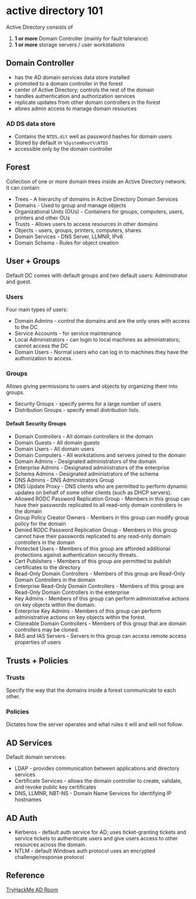 # active directory 101

Active Directory consists of

1. **1 or more** Domain Controller (mainly for fault tolerance)
2. **1 or more** storage servers / user workstations

## Domain Controller

* has the AD domain services data store installed
* promoted to a domain controller in the forest
* center of Active Directory; controls the rest of the domain
* handles authentication and authorization services
* replicate updates from other domain controllers in the forest
* allows admin access to manage domain resources

### AD DS data store

* Contains the `NTDS.dit`
  well as password hashes for domain users
* Stored by default in `%SystemRoot%\NTDS`
* accessible only by the domain controller

## Forest

Collection of one or more domain trees inside an Active Directory network. It can contain:

* Trees - A hierarchy of domains in Active Directory Domain Services
* Domains - Used to group and manage objects
* Organizational Units (OUs) - Containers for groups, computers, users, printers and other OUs
* Trusts - Allows users to access resources in other domains
* Objects - users, groups, printers, computers, shares
* Domain Services - DNS Server, LLMNR, IPv6
* Domain Schema - Rules for object creation

## User + Groups

Default DC comes with default groups and two default users: Administrator and guest.

### Users

Four main types of users:

* Domain Admins - control the domains and are the only ones with access to the DC
* Service Accounts - for service maintenance
* Local Administrators - can login to local machines as administrators; cannot access the DC
* Domain Users - Normal users who can log in to machines they have the authorization to access.

### Groups

Allows giving permissions to users and objects by organizing them into groups.

* Security Groups - specify perms for a large number of users
* Distribution Groups - specify email distribution lists.

#### Default Security Groups

* Domain Controllers - All domain controllers in the domain
* Domain Guests - All domain guests
* Domain Users - All domain users
* Domain Computers - All workstations and servers joined to the domain
* Domain Admins - Designated administrators of the domain
* Enterprise Admins - Designated administrators of the enterprise
* Schema Admins - Designated administrators of the schema
* DNS Admins - DNS Administrators Group
* DNS Update Proxy - DNS clients who are permitted to perform dynamic updates on behalf of some other clients (such as
  DHCP servers).
* Allowed RODC Password Replication Group - Members in this group can have their passwords replicated to all read-only
  domain controllers in the domain
* Group Policy Creator Owners - Members in this group can modify group policy for the domain
* Denied RODC Password Replication Group - Members in this group cannot have their passwords replicated to any read-only
  domain controllers in the domain
* Protected Users - Members of this group are afforded additional protections against authentication security threats.
* Cert Publishers - Members of this group are permitted to publish certificates to the directory
* Read-Only Domain Controllers - Members of this group are Read-Only Domain Controllers in the domain
* Enterprise Read-Only Domain Controllers - Members of this group are Read-Only Domain Controllers in the enterprise
* Key Admins - Members of this group can perform administrative actions on key objects within the domain.
* Enterprise Key Admins - Members of this group can perform administrative actions on key objects within the forest.
* Cloneable Domain Controllers - Members of this group that are domain controllers may be cloned.
* RAS and IAS Servers - Servers in this group can access remote access properties of users

## Trusts + Policies

### Trusts

Specify the way that the domains inside a forest communicate to each other.

### Policies

Dictates how the server operates and what rules it will and will not follow.

## AD Services

Default domain services:

* LDAP - provides communication between applications and directory services
* Certificate Services - allows the domain controller to create, validate, and revoke public key certificates
* DNS, LLMNR, NBT-NS - Domain Name Services for identifying IP hostnames

## AD Auth

* Kerberos - default auth service for AD; uses ticket-granting tickets and service tickets to authenticate users and
  give users access to other resources across the domain.
* NTLM - default Windows auth protocol uses an encrypted challenge/response protocol

## Reference

[TryHackMe AD Room](https://tryhackme.com/room/activedirectorybasics)
